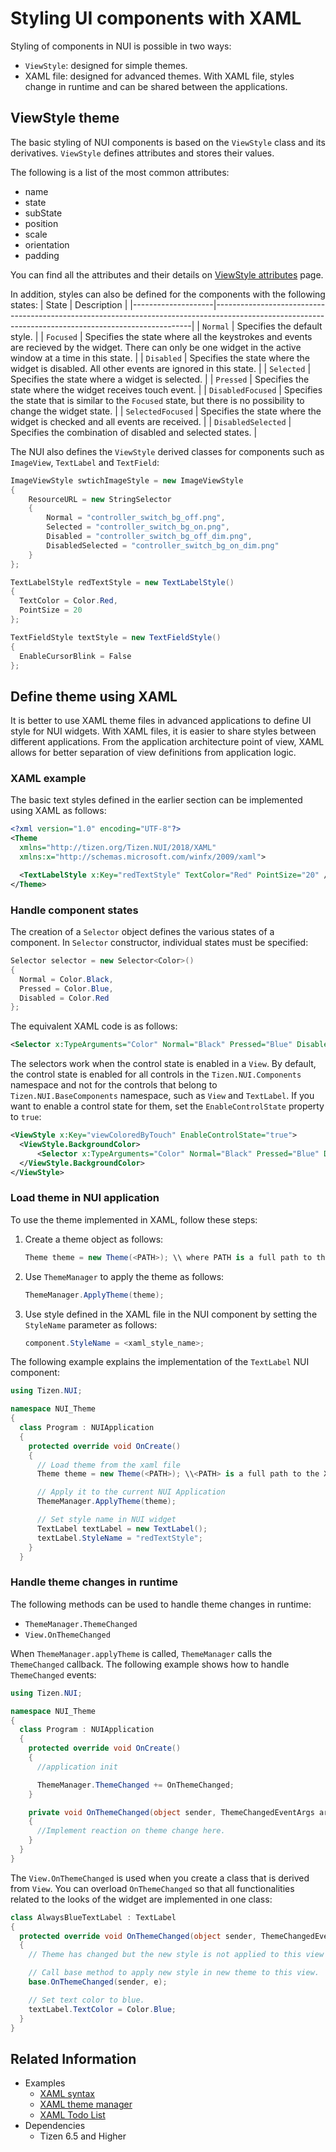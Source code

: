 # Styling UI components with XAML
Styling of components in NUI is possible in two ways:
  - `ViewStyle`: designed for simple themes.
  -  XAML file: designed for advanced themes. With XAML file, styles change in runtime and can be shared between the applications.

## ViewStyle theme
The basic styling of NUI components is based on the `ViewStyle` class and its derivatives. `ViewStyle` defines attributes and stores their values. 

The following is a list of the most common attributes:  
- name
- state 
- subState
- position
- scale
- orientation
- padding 

You can find all the attributes and their details on [ViewStyle attributes](https://github.com/Samsung/TizenFX/blob/master/src/Tizen.NUI/src/public/BaseComponents/Style/ViewStyle.cs) page.

In addition, styles can also be defined for the components with the following states:
| State              | Description                                                                                                                                          |
|--------------------|------------------------------------------------------------------------------------------------------------------------------------------------------|
| `Normal`           | Specifies the default style.                                                                                                                         |
| `Focused`          | Specifies the state where all the keystrokes and events are recieved by the widget. There can only be one widget in the active window at a time in this state. |
| `Disabled`         | Specifies the state where the widget is disabled. All other events are ignored in this state.                                                          |
| `Selected`         | Specifies the state where a widget is selected.                                                                                                      |
| `Pressed`          |  Specifies the state where the widget receives touch event.                                                                                                                                                   |
| `DisabledFocused`  | Specifies the state that is similar to the `Focused` state, but there is no possibility to change the widget state.                                                                        |
| `SelectedFocused`  | Specifies the state where the widget is checked and all events are received.                                                                                            |
| `DisabledSelected` | Specifies the combination of disabled and selected states.                                                                                                       |

The NUI also defines the `ViewStyle` derived classes for components such as `ImageView`, `TextLabel` and `TextField`:

```csharp
ImageViewStyle swtichImageStyle = new ImageViewStyle
{
    ResourceURL = new StringSelector
    {
        Normal = "controller_switch_bg_off.png",
        Selected = "controller_switch_bg_on.png",
        Disabled = "controller_switch_bg_off_dim.png",
        DisabledSelected = "controller_switch_bg_on_dim.png"
    }
};

TextLabelStyle redTextStyle = new TextLabelStyle()
{
  TextColor = Color.Red,
  PointSize = 20
};

TextFieldStyle textStyle = new TextFieldStyle()
{
  EnableCursorBlink = False
};
```

## Define theme using XAML

It is better to use XAML theme files in advanced applications to define UI style for NUI widgets. With XAML files, it is easier to share styles between different applications. From the application architecture point of view, XAML allows for better separation of view definitions from application logic.

### XAML example

 The basic text styles defined in the earlier section can be implemented using XAML as follows:

```xml
<?xml version="1.0" encoding="UTF-8"?>
<Theme
  xmlns="http://tizen.org/Tizen.NUI/2018/XAML"
  xmlns:x="http://schemas.microsoft.com/winfx/2009/xaml">

  <TextLabelStyle x:Key="redTextStyle" TextColor="Red" PointSize="20" />
</Theme>
```

### Handle component states

The creation of a `Selector` object defines the various states of a component. In `Selector` constructor, individual states must be specified:

```csharp
Selector selector = new Selector<Color>()
{
  Normal = Color.Black,
  Pressed = Color.Blue,
  Disabled = Color.Red
};
```

The equivalent XAML code is as follows:

```xml
<Selector x:TypeArguments="Color" Normal="Black" Pressed="Blue" Disabled="Red"/>
```

The selectors work when the control state is enabled in a `View`. By default, the control state is enabled for all controls in the `Tizen.NUI.Components` namespace and not for the controls that belong to `Tizen.NUI.BaseComponents` namespace, such as `View` and `TextLabel`. If you want to enable a control state for them, set the `EnableControlState` property to `true`:

```xml
<ViewStyle x:Key="viewColoredByTouch" EnableControlState="true">
  <ViewStyle.BackgroundColor>
      <Selector x:TypeArguments="Color" Normal="Black" Pressed="Blue" Disabled="Red"/>
  </ViewStyle.BackgroundColor>
</ViewStyle>
```

### Load theme in NUI application

To use the theme implemented in XAML, follow these steps: 

1. Create a theme object as follows:
     ```csharp
    Theme theme = new Theme(<PATH>); \\ where PATH is a full path to the XAML file in a project.
     ```
2. Use `ThemeManager` to apply the theme as follows:
    ```csharp
   ThemeManager.ApplyTheme(theme);
    ```
3. Use style defined in the XAML file in the NUI component by setting the `StyleName` parameter as follows:
    ```csharp
    component.StyleName = <xaml_style_name>;
    ```

The following example explains the implementation of the `TextLabel` NUI component:

```csharp
using Tizen.NUI; 

namespace NUI_Theme
{
  class Program : NUIApplication
  {
    protected override void OnCreate()
    {
      // Load theme from the xaml file
      Theme theme = new Theme(<PATH>); \\<PATH> is a full path to the XAML file in a project.

      // Apply it to the current NUI Application
      ThemeManager.ApplyTheme(theme);

      // Set style name in NUI widget
      TextLabel textLabel = new TextLabel();
      textLabel.StyleName = "redTextStyle";
    }
  }
```

### Handle theme changes in runtime

The following methods can be used to handle theme changes in runtime:

- `ThemeManager.ThemeChanged`
- `View.OnThemeChanged`

When `ThemeManager.applyTheme` is called, `ThemeManager` calls the `ThemeChanged` callback. The following example shows how to handle `ThemeChanged` events:

```csharp
using Tizen.NUI;

namespace NUI_Theme
{
  class Program : NUIApplication
  {
    protected override void OnCreate()
    {
      //application init

      ThemeManager.ThemeChanged += OnThemeChanged;
    }

    private void OnThemeChanged(object sender, ThemeChangedEventArgs args) 
    {
      //Implement reaction on theme change here.
    }
  }
}
```

The `View.OnThemeChanged` is used when you create a class that is derived from `View`. You can overload `OnThemeChanged` so that all functionalities related to the looks of the widget are implemented in one class:

```csharp 
class AlwaysBlueTextLabel : TextLabel
{
  protected override void OnThemeChanged(object sender, ThemeChangedEventArgs e)
  {
    // Theme has changed but the new style is not applied to this view yet.

    // Call base method to apply new style in new theme to this view.
    base.OnThemeChanged(sender, e);

    // Set text color to blue.
    textLabel.TextColor = Color.Blue;
  }
}
```

## Related Information
- Examples
  - [XAML syntax](https://github.com/dalihub/nui-demo/blob/master/ThemeExample/docs/NUIXamlStyleSyntax.md)
  - [XAML theme manager](https://github.com/dalihub/nui-demo/tree/master/ThemeExample/Basic1)
  - [XAML Todo List](https://github.com/dalihub/nui-demo/tree/master/ThemeExample/TodoList)
- Dependencies
  -   Tizen 6.5 and Higher
